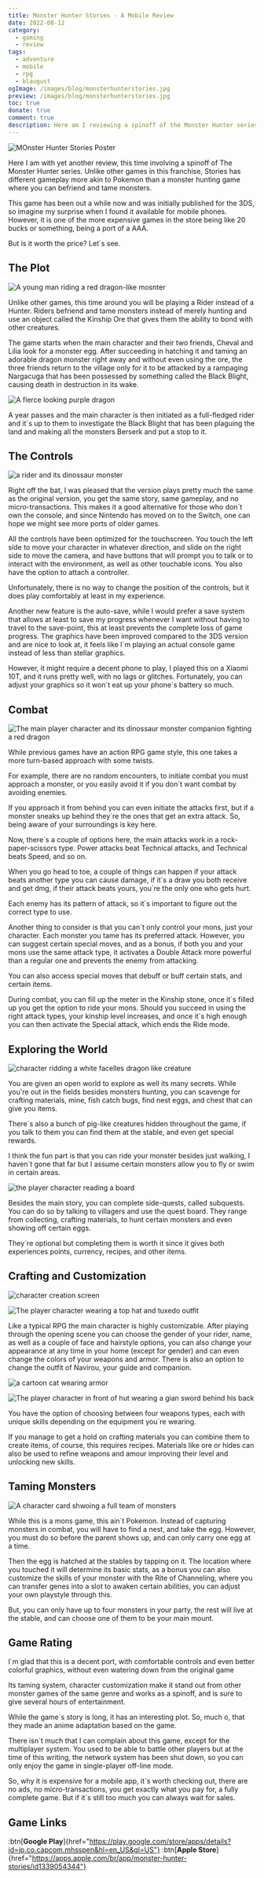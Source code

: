 ```yaml
---
title: Monster Hunter Stories - A Mobile Review
date: 2022-08-12
category:
  - gaming
  - review
tags:
  - adventure
  - mobile
  - rpg
  - blaugust
ogImage: /images/blog/monsterhunterstories.jpg
preview: /images/blog/monsterhunterstories.jpg
toc: true
donate: true
comment: true
description: Here am I reviewing a spinoff of the Monster Hunter series, a mobile port at that. Unlike the main series, here you can tame and befriend monsters instead.
---
```

![MOnster Hunter Stories Poster](/images/blog/monsterhunterstories.jpg)

Here I am with yet another review, this time involving a spinoff of The Monster Hunter series. Unlike other games in this franchise, Stories has different gameplay more akin to Pokemon than a monster hunting game where you can befriend and tame monsters.

This game has been out a while now and was initially published for the 3DS, so imagine my surprise when I found it available for mobile phones. However, it is one of the more expensive games in the store being like 20 bucks or something, being a port of a AAA.

But is it worth the price? Let´s see.

## The Plot

![A young man riding a red dragon-like mosnter](/images/2022/monsterhunterposters.jpg#center "Onward!")


Unlike other games, this time around you will be playing a Rider instead of a Hunter. Riders befriend and tame monsters instead of merely hunting and use an object called the Kinship Ore that gives them the ability to bond with other creatures.

The game starts when the main character and their two friends, Cheval and Lilia look for a monster egg. After succeeding in hatching it and taming an adorable dragon monster right away and without even using the ore, the three friends return to the village only for it to be attacked by a rampaging Nargacuga that has been possessed by something called the Black Blight, causing death in destruction in its wake.


![A fierce looking purple dragon](/images/2022/purpledragon.jpg#center)


A year passes and the main character is then initiated as a full-fledged rider and it´s up to them to investigate the Black Blight that has been plaguing the land and making all the monsters Berserk and put a stop to it.

## The Controls


![a rider and its dinossaur monster](/images/2022/ridingdragon.jpg#center)

Right off the bat, I was pleased that the version plays pretty much the same as the original version, you get the same story, same gameplay, and no micro-transactions. This makes it a good alternative for those who don´t own the console, and since Nintendo has moved on to the Switch, one can hope we might see more ports of older games.

All the controls have been optimized for the touchscreen. You touch the left side to move your character in whatever direction, and slide on the right side to move the camera, and have buttons that will prompt you to talk or to interact with the environment, as well as other touchable icons. You also have the option to attach a controller.

Unfortunately, there is no way to change the position of the controls, but it does play comfortably at least in my experience.

Another new feature is the auto-save, while I would prefer a save system that allows at least to save my progress whenever I want without having to travel to the save-point, this at least prevents the complete loss of game progress. The graphics have been improved compared to the 3DS version and are nice to look at, it feels like I´m playing an actual console game instead of less than stellar graphics.

However, it might require a decent phone to play, I played this on a Xiaomi 10T, and it runs pretty well, with no lags or glitches. Fortunately, you can adjust your graphics so it won´t eat up your phone´s battery so much.

## Combat


![The main player character and its dinossaur monster companion fighting a red dragon ](/images/2022/monsterhunterbattle.jpg#center "This ain´t your grandma´s pokemon")


While previous games have an action RPG game style, this one takes a more turn-based approach with some twists.

For example, there are no random encounters, to initiate combat you must approach a monster, or you easily avoid it if you don´t want combat by avoiding enemies.

If you approach it from behind you can even initiate the attacks first, but if a monster sneaks up behind they´re the ones that get an extra attack. So, being aware of your surroundings is key here.

Now, there´s a couple of options here, the main attacks work in a rock-paper-scissors type. Power attacks beat Technical attacks, and Technical beats Speed, and so on.

When you go head to toe, a couple of things can happen if your attack beats another type you can cause damage, if it´s a draw you both receive and get dmg, if their attack beats yours, you´re the only one who gets hurt.

Each enemy has its pattern of attack, so it´s important to figure out the correct type to use.

Another thing to consider is that you can´t only control your mons, just your character. Each monster you tame has its preferred attack. However, you can suggest certain special moves, and as a bonus, if both you and your mons use the same attack type, it activates a Double Attack more powerful than a regular one and prevents the enemy from attacking.

You can also access special moves that debuff or buff certain stats, and certain items.

During combat, you can fill up the meter in the Kinship stone, once it´s filled up you get the option to ride your mons. Should you succeed in using the right attack types, your kinship level increases, and once it´s high enough you can then activate the Special attack, which ends the Ride mode.

## Exploring the World


![character ridding a white facelles dragon like creature](/images/2022/monsterhuntersnow.jpg "Save the World With Your Own Monster Companions")


You are given an open world to explore as well its many secrets. While you're out in the fields besides monsters hunting, you can scavenge for crafting materials, mine, fish catch bugs, find nest eggs, and chest that can give you items.

There´s also a bunch of pig-like creatures hidden throughout the game, if you talk to them you can find them at the stable, and even get special rewards.

I think the fun part is that you can ride your monster besides just walking, I haven´t gone that far but I assume certain monsters allow you to fly or swim in certain areas.


![the player character reading a board](/images/2022/monsterhunterboard.jpg#center)


Besides the main story, you can complete side-quests, called subquests. You can do so by talking to villagers and use the quest board. They range from collecting, crafting materials, to hunt certain monsters and even showing off certain eggs.

They´re optional but completing them is worth it since it gives both experiences points, currency, recipes, and other items.

## Crafting and Customization


![character creation screen](/images/2022/monstercharactercreation.jpg)


![The player character wearing a top hat and tuxedo outfit](/images/2022/monstercharacteroutfit.jpg "Looking Fabulous if I must say so myself")


Like a typical RPG the main character is highly customizable. After playing through the opening scene you can choose the gender of your rider, name, as well as a couple of face and hairstyle options, you can also change your appearance at any time in your home (except for gender) and can even change the colors of your weapons and armor. There is also an option to change the outfit of Navirou, your guide and companion.


![a cartoon cat wearing armor](/images/2022/monsterhuntercat.jpg#center)

![The player character in front of hut wearing a gian sword behind his back](/images/2022/monsterhunterhut.jpg "No Rider is Completer Without A HUGE ASS SWORD")


You have the option of choosing between four weapons types, each with unique skills depending on the equipment you´re wearing.

If you manage to get a hold on crafting materials you can combine them to create items, of course, this requires recipes. Materials like ore or hides can also be used to refine weapons and amour improving their level and unlocking new skills.

## Taming Monsters


![A character card shwoing a full team of monsters](/images/2022/monsterhunterteam.jpg "Gotta Tame Them All!")


While this is a mons game, this ain´t Pokemon. Instead of capturing monsters in combat, you will have to find a nest, and take the egg. However, you must do so before the parent shows up, and can only carry one egg at a time.

Then the egg is hatched at the stables by tapping on it. The location where you touched it will determine its basic stats, as a bonus you can also customize the skills of your monster with the Rite of Channeling, where you can transfer genes into a slot to awaken certain abilities, you can adjust your own playstyle through this.

But, you can only have up to four monsters in your party, the rest will live at the stable, and can choose one of them to be your main mount.

## Game Rating

I´m glad that this is a decent port, with comfortable controls and even better colorful graphics, without even watering down from the original game

Its taming system, character customization make it stand out from other monster games of the same genre and works as a spinoff, and is sure to give several hours of entertainment.

While the game´s story is long, it has an interesting plot. So, much o, that they made an anime adaptation based on the game.

There isn´t much that I can complain about this game, except for the multiplayer system. You used to be able to battle other players but at the time of this writing, the network system has been shut down, so you can only enjoy the game in single-player off-line mode.

So, why it is expensive for a mobile app, it´s worth checking out, there are no ads, no micro-transactions, you get exactly what you pay for, a fully complete game. But if it´s still too much you can always wait for sales.



## Game Links


:btn[**Google Play**]{href="https://play.google.com/store/apps/details?id=jp.co.capcom.mhsspen&hl=en_US&gl=US"}  :btn[**Apple Store**]{href="https://apps.apple.com/br/app/monster-hunter-stories/id1339054344"}  